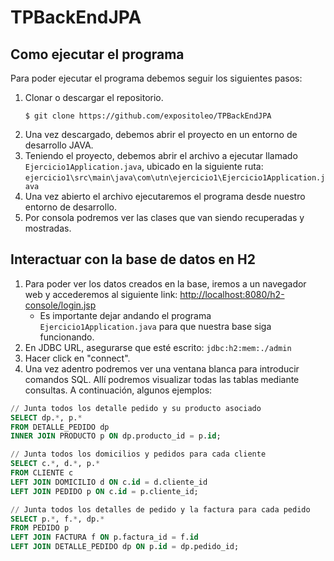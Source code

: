 # TPBackEndJPA
## Como ejecutar el programa

Para poder ejecutar el programa debemos seguir los siguientes pasos:
1. Clonar o descargar el repositorio.
   ```
   $ git clone https://github.com/expositoleo/TPBackEndJPA
   ```
2. Una vez descargado, debemos abrir el proyecto en un entorno de desarrollo JAVA.
3. Teniendo el proyecto, debemos abrir el archivo a ejecutar llamado `Ejercicio1Application.java`, ubicado en la siguiente ruta:
   `ejercicio1\src\main\java\com\utn\ejercicio1\Ejercicio1Application.java`
5. Una vez abierto el archivo ejecutaremos el programa desde nuestro entorno de desarrollo.
6. Por consola podremos ver las clases que van siendo recuperadas y mostradas.

## Interactuar con la base de datos en H2
1. Para poder ver los datos creados en la base, iremos a un navegador web y accederemos al siguiente link:
   <http://localhost:8080/h2-console/login.jsp>
   * Es importante dejar andando el programa `Ejercicio1Application.java` para que nuestra base siga funcionando.
2. En JDBC URL, asegurarse que esté escrito: `jdbc:h2:mem:./admin`
3. Hacer click en "connect".
4. Una vez adentro podremos ver una ventana blanca para introducir comandos SQL. Allí podremos visualizar todas las tablas mediante consultas. A continuación, algunos ejemplos:
  ```SQL
  // Junta todos los detalle pedido y su producto asociado
  SELECT dp.*, p.*
  FROM DETALLE_PEDIDO dp
  INNER JOIN PRODUCTO p ON dp.producto_id = p.id;
  ```
  ```SQL
  // Junta todos los domicilios y pedidos para cada cliente
  SELECT c.*, d.*, p.*
  FROM CLIENTE c
  LEFT JOIN DOMICILIO d ON c.id = d.cliente_id
  LEFT JOIN PEDIDO p ON c.id = p.cliente_id;
  ```
  ```SQL
  // Junta todos los detalles de pedido y la factura para cada pedido
  SELECT p.*, f.*, dp.*
  FROM PEDIDO p
  LEFT JOIN FACTURA f ON p.factura_id = f.id
  LEFT JOIN DETALLE_PEDIDO dp ON p.id = dp.pedido_id;
  ```
